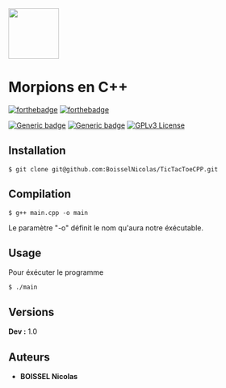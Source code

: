 <img src="https://upload.wikimedia.org/wikipedia/commons/thumb/1/18/ISO_C%2B%2B_Logo.svg/1200px-ISO_C%2B%2B_Logo.svg.png" width="100px">

# Morpions en C++

[![forthebadge](https://forthebadge.com/images/badges/built-with-love.svg)]()
[![forthebadge](https://forthebadge.com/images/badges/made-with-c-plus-plus.svg)](https://forthebadge.com)

[![Generic badge](https://img.shields.io/badge/For-Training-<green>.svg)](https://shields.io/)
[![Generic badge](https://img.shields.io/badge/Only-Terminal-<green>.svg)](https://shields.io/)
[![GPLv3 License](https://img.shields.io/badge/License-GPL%20v3-yellow.svg)]()


## Installation

```
$ git clone git@github.com:BoisselNicolas/TicTacToeCPP.git
```

## Compilation


```
$ g++ main.cpp -o main
```
Le paramètre "-o" définit le nom qu'aura notre éxécutable.

## Usage 

Pour éxécuter le programme

```
$ ./main
```

## Versions

**Dev :** 1.0


## Auteurs

* **BOISSEL Nicolas** 
